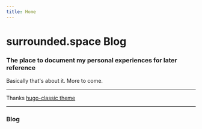 ```yaml
---
title: Home
---
```


# surrounded.space Blog

### The place to document my personal experiences for later reference

Basically that's about it. More to come.

<hr/>

Thanks [hugo-classic theme](https://themes.gohugo.io/hugo-classic/)

<hr/>

### Blog
